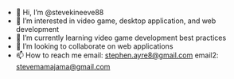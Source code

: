 - 👋 Hi, I’m @stevekineeve88
- 👀 I’m interested in video game, desktop application, and web development
- 🌱 I’m currently learning video game development best practices
- 💞️ I’m looking to collaborate on web applications
- 📫 How to reach me
     email: stephen.ayre8@gmail.com
     email2: stevemamajama@gmail.com

<!---
stevekineeve88/stevekineeve88 is a ✨ special ✨ repository because its `README.md` (this file) appears on your GitHub profile.
You can click the Preview link to take a look at your changes.
--->

